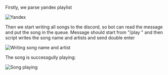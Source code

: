 Firstly, we parse yandex playlist

![Yandex](https://github.com/OPELsinus/Discord-Music-Bot-Auto-Adding-to-Playlist/assets/92687099/73293fe2-cb01-486e-8cd7-bd11bdc29b28)


Then we start writing all songs to the discord, so bot can read the message and put the song in the queue. Message should start from "/play " and then script writes the song name and artists and send double enter

![Writing song name and artist](https://github.com/OPELsinus/Discord-Music-Bot-Auto-Adding-to-Playlist/assets/92687099/acad7543-7639-41fe-ada6-30b026d598b7)


The song is successgully playing:

![Song playing](https://github.com/OPELsinus/Discord-Music-Bot-Auto-Adding-to-Playlist/assets/92687099/69d00fdf-10b6-41eb-a69c-d94952c866b5)
